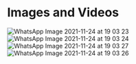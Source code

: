# Images and Videos
![WhatsApp Image 2021-11-24 at 19 03 23](https://user-images.githubusercontent.com/94218817/143248462-e156f0e6-7a5c-48a1-b186-93675c526055.jpeg)
![WhatsApp Image 2021-11-24 at 19 03 24](https://user-images.githubusercontent.com/94218817/143248455-1f6a8fb0-a3d2-4c74-99a9-7182e05f30ae.jpeg)
![WhatsApp Image 2021-11-24 at 19 03 27](https://user-images.githubusercontent.com/94218817/143248465-32792847-5554-4ffb-9744-2b583b20875f.jpeg)
![WhatsApp Image 2021-11-24 at 19 03 26](https://user-images.githubusercontent.com/94218817/143248467-f38dd106-8c50-4d64-858b-2f665fa4d4de.jpeg)

